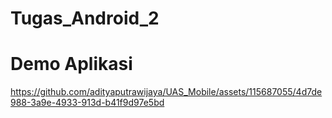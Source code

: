 # Tugas_Android_2

# Demo Aplikasi

https://github.com/adityaputrawijaya/UAS_Mobile/assets/115687055/4d7de988-3a9e-4933-913d-b41f9d97e5bd







